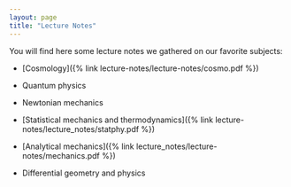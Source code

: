 ```yaml
---
layout: page
title: "Lecture Notes"
---
```


You will find here some lecture notes we gathered on our favorite subjects:

- [Cosmology]({% link lecture-notes/lecture-notes/cosmo.pdf %})

- Quantum physics

- Newtonian mechanics

- [Statistical mechanics and thermodynamics]({% link lecture-notes/lecture_notes/statphy.pdf %})
 
- [Analytical mechanics]({% link lecture_notes/lecture-notes/mechanics.pdf %})

- Differential geometry and physics
